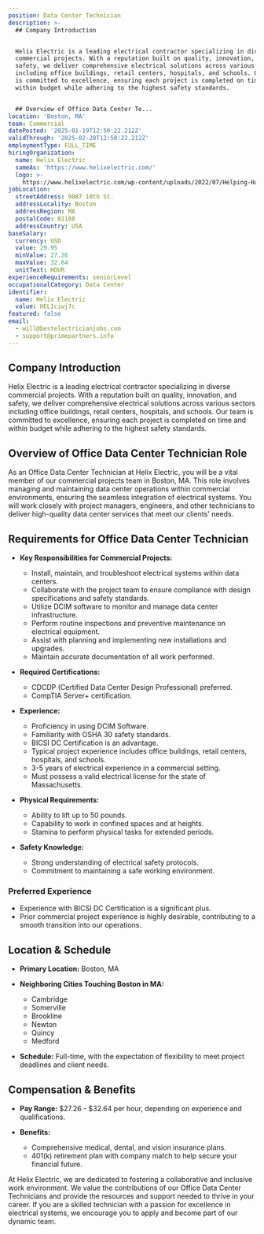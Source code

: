 ```yaml
---
position: Data Center Technician
description: >-
  ## Company Introduction


  Helix Electric is a leading electrical contractor specializing in diverse
  commercial projects. With a reputation built on quality, innovation, and
  safety, we deliver comprehensive electrical solutions across various sectors
  including office buildings, retail centers, hospitals, and schools. Our team
  is committed to excellence, ensuring each project is completed on time and
  within budget while adhering to the highest safety standards.


  ## Overview of Office Data Center Te...
location: 'Boston, MA'
team: Commercial
datePosted: '2025-01-19T12:50:22.212Z'
validThrough: '2025-02-28T12:50:22.212Z'
employmentType: FULL_TIME
hiringOrganization:
  name: Helix Electric
  sameAs: 'https://www.helixelectric.com/'
  logo: >-
    https://www.helixelectric.com/wp-content/uploads/2022/07/Helping-Hands-Logo_Blue-e1656694113799.jpg
jobLocation:
  streetAddress: 9087 10th St.
  addressLocality: Boston
  addressRegion: MA
  postalCode: 02108
  addressCountry: USA
baseSalary:
  currency: USD
  value: 29.95
  minValue: 27.26
  maxValue: 32.64
  unitText: HOUR
experienceRequirements: seniorLevel
occupationalCategory: Data Center
identifier:
  name: Helix Electric
  value: HELIciwj7c
featured: false
email:
  - will@bestelectricianjobs.com
  - support@primepartners.info
---
```




## Company Introduction

Helix Electric is a leading electrical contractor specializing in diverse commercial projects. With a reputation built on quality, innovation, and safety, we deliver comprehensive electrical solutions across various sectors including office buildings, retail centers, hospitals, and schools. Our team is committed to excellence, ensuring each project is completed on time and within budget while adhering to the highest safety standards.

## Overview of Office Data Center Technician Role

As an Office Data Center Technician at Helix Electric, you will be a vital member of our commercial projects team in Boston, MA. This role involves managing and maintaining data center operations within commercial environments, ensuring the seamless integration of electrical systems. You will work closely with project managers, engineers, and other technicians to deliver high-quality data center services that meet our clients' needs.

## Requirements for Office Data Center Technician

- **Key Responsibilities for Commercial Projects:**
  - Install, maintain, and troubleshoot electrical systems within data centers.
  - Collaborate with the project team to ensure compliance with design specifications and safety standards.
  - Utilize DCIM software to monitor and manage data center infrastructure.
  - Perform routine inspections and preventive maintenance on electrical equipment.
  - Assist with planning and implementing new installations and upgrades.
  - Maintain accurate documentation of all work performed.

- **Required Certifications:**
  - CDCDP (Certified Data Center Design Professional) preferred.
  - CompTIA Server+ certification.

- **Experience:**
  - Proficiency in using DCIM Software.
  - Familiarity with OSHA 30 safety standards.
  - BICSI DC Certification is an advantage.
  - Typical project experience includes office buildings, retail centers, hospitals, and schools.
  - 3-5 years of electrical experience in a commercial setting.
  - Must possess a valid electrical license for the state of Massachusetts.

- **Physical Requirements:**
  - Ability to lift up to 50 pounds.
  - Capability to work in confined spaces and at heights.
  - Stamina to perform physical tasks for extended periods.

- **Safety Knowledge:**
  - Strong understanding of electrical safety protocols.
  - Commitment to maintaining a safe working environment.

### Preferred Experience

- Experience with BICSI DC Certification is a significant plus.
- Prior commercial project experience is highly desirable, contributing to a smooth transition into our operations.

## Location & Schedule

- **Primary Location:** Boston, MA
- **Neighboring Cities Touching Boston in MA:**
  - Cambridge
  - Somerville
  - Brookline
  - Newton
  - Quincy
  - Medford
  
- **Schedule:** Full-time, with the expectation of flexibility to meet project deadlines and client needs.

## Compensation & Benefits

- **Pay Range:** $27.26 - $32.64 per hour, depending on experience and qualifications.
  
- **Benefits:**
  - Comprehensive medical, dental, and vision insurance plans.
  - 401(k) retirement plan with company match to help secure your financial future.

At Helix Electric, we are dedicated to fostering a collaborative and inclusive work environment. We value the contributions of our Office Data Center Technicians and provide the resources and support needed to thrive in your career. If you are a skilled technician with a passion for excellence in electrical systems, we encourage you to apply and become part of our dynamic team.
